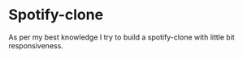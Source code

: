 # Spotify-clone
As per my best knowledge I try to build a spotify-clone with little bit  responsiveness.
